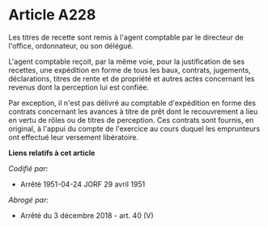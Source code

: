 # Article A228

Les titres de recette sont remis à l'agent comptable par le directeur de l'office, ordonnateur, ou son délégué.

L'agent comptable reçoit, par la même voie, pour la justification de ses recettes, une expédition en forme de tous les baux,
contrats, jugements, déclarations, titres de rente et de propriété et autres actes concernant les revenus dont la perception
lui est confiée.

Par exception, il n'est pas délivré au comptable d'expédition en forme des contrats concernant les avances à titre de prêt
dont le recouvrement a lieu en vertu de rôles ou de titres de perception. Ces contrats sont fournis, en original, à l'appui
du compte de l'exercice au cours duquel les emprunteurs ont effectué leur versement libératoire.

**Liens relatifs à cet article**

_Codifié par_:

  - Arrêté 1951-04-24 JORF 29 avril 1951

_Abrogé par_:

  - Arrêté du 3 décembre 2018 - art. 40 (V)
